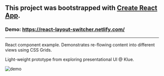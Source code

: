 This project was bootstrapped with [Create React App](https://github.com/facebookincubator/create-react-app).
---
### Demo: https://react-layout-switcher.netlify.com/
---

React component example. Demonstrates re-flowing content into different views using CSS Grids.

Light-weight prototype from exploring presentational UI @ Klue.

![demo](https://react-layout-switcher.netlify.com/react-layout-switcher.001.gif "gif")
